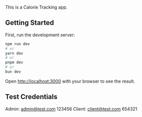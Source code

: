 This is a Calorie Tracking app.

## Getting Started

First, run the development server:

```bash
npm run dev
# or
yarn dev
# or
pnpm dev
# or
bun dev
```

Open [http://localhost:3000](http://localhost:3000) with your browser to see the result.

## Test Credentials
Admin: admin@test.com 123456
Client: client@test.com 654321